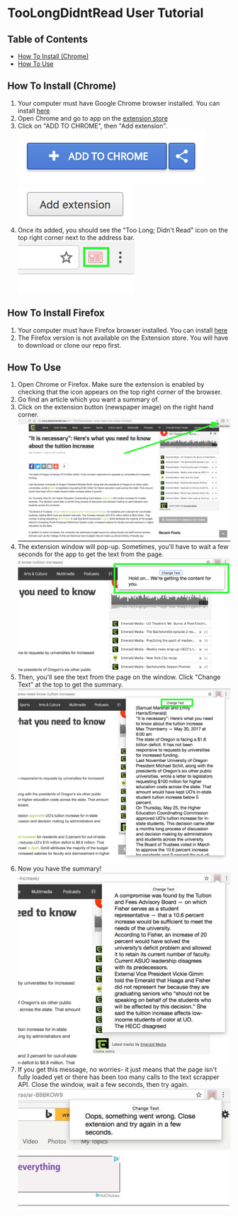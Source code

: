 # TooLongDidntRead User Tutorial

## Table of Contents
- [How To Install (Chrome)](#how-to-install-chrome)
- [How To Use](#how-to-use)

## How To Install (Chrome)
1. Your computer must have Google Chrome browser installed. You can install [here](https://www.google.com/chrome/browser/desktop/index.html)
2. Open Chrome and go to app on the [extension store](https://chrome.google.com/webstore/category/extensions)
3. Click on "ADD TO CHROME", then "Add extension".
![Alt text](https://github.com/lovett2/TooLongDidntRead/blob/UserTutorial/Chrome/images/addToChrome.png?raw=true)
![Alt text](https://github.com/lovett2/TooLongDidntRead/blob/UserTutorial/Chrome/images/AddExt.png?raw=true)
4. Once its added, you should see the "Too Long; Didn't Read" icon on the top right corner next to the address bar.
![Alt text](https://github.com/lovett2/TooLongDidntRead/blob/UserTutorial/Chrome/images/iconOnBar.png?raw=true)

## How To Install Firefox
1. Your computer must have Firefox browser installed. You can install [here](https://www.mozilla.org/en-US/firefox/)
1. The Firefox version is not available on the Extension store. You will have to download or clone our repo first.

## How To Use
1. Open Chrome or Firefox. Make sure the extension is enabled by checking that the icon appears on the top right corner of the browser.
2. Go find an article which you want a summary of.
3. Click on the extension button (newspaper image) on the right hand corner.
![Alt text](https://raw.githubusercontent.com/lovett2/TooLongDidntRead/UserTutorial/Chrome/images/ut2.png)
4. The extension window will pop-up. Sometimes, you'll have to wait a few seconds for the app to get the text from the page.
![Alt text](https://github.com/lovett2/TooLongDidntRead/blob/UserTutorial/Chrome/images/ut3.png?raw=true)
5. Then, you'll see the text from the page on the window. Click "Change Text" at the top to get the summary.
![Alt text](https://github.com/lovett2/TooLongDidntRead/blob/UserTutorial/Chrome/images/ut4.png?raw=true)
6. Now you have the summary!
![Alt text](https://github.com/lovett2/TooLongDidntRead/blob/UserTutorial/Chrome/images/ut5.png?raw=true)
7. If you get this message, no worries- it just means that the page isn't fully loaded yet or there has been too many calls to the text scrapper API. Close the window, wait a few seconds, then try again.
![Alt text](https://github.com/lovett2/TooLongDidntRead/blob/UserTutorial/Chrome/images/ut6.png?raw=true)
